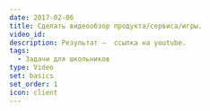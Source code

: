 ```yaml
---
date: 2017-02-06
title: Сделать видеообзор продукта/сервиса/игры.
video_id:
description: Результат –  ссылка на youtube.
tags:
  - Задачи для школьников
type: Video
set: basics
set_order: 1
icon: client
---
```

